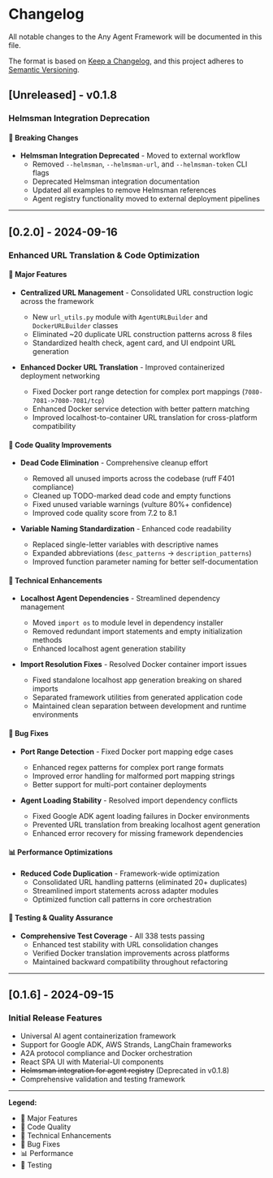# Changelog

All notable changes to the Any Agent Framework will be documented in this file.

The format is based on [Keep a Changelog](https://keepachangelog.com/en/1.0.0/),
and this project adheres to [Semantic Versioning](https://semver.org/spec/v2.0.0.html).

## [Unreleased] - v0.1.8

### Helmsman Integration Deprecation

#### 🔧 Breaking Changes
- **Helmsman Integration Deprecated** - Moved to external workflow
  - Removed `--helmsman`, `--helmsman-url`, and `--helmsman-token` CLI flags
  - Deprecated Helmsman integration documentation
  - Updated all examples to remove Helmsman references
  - Agent registry functionality moved to external deployment pipelines

---

## [0.2.0] - 2024-09-16

### Enhanced URL Translation & Code Optimization

#### 🚀 Major Features
- **Centralized URL Management** - Consolidated URL construction logic across the framework
  - New `url_utils.py` module with `AgentURLBuilder` and `DockerURLBuilder` classes
  - Eliminated ~20 duplicate URL construction patterns across 8 files
  - Standardized health check, agent card, and UI endpoint URL generation

- **Enhanced Docker URL Translation** - Improved containerized deployment networking
  - Fixed Docker port range detection for complex port mappings (`7080-7081->7080-7081/tcp`)
  - Enhanced Docker service detection with better pattern matching
  - Improved localhost-to-container URL translation for cross-platform compatibility

#### 🧹 Code Quality Improvements
- **Dead Code Elimination** - Comprehensive cleanup effort
  - Removed all unused imports across the codebase (ruff F401 compliance)
  - Cleaned up TODO-marked dead code and empty functions
  - Fixed unused variable warnings (vulture 80%+ confidence)
  - Improved code quality score from 7.2 to 8.1

- **Variable Naming Standardization** - Enhanced code readability
  - Replaced single-letter variables with descriptive names
  - Expanded abbreviations (`desc_patterns` → `description_patterns`)
  - Improved function parameter naming for better self-documentation

#### 🔧 Technical Enhancements
- **Localhost Agent Dependencies** - Streamlined dependency management
  - Moved `import os` to module level in dependency installer
  - Removed redundant import statements and empty initialization methods
  - Enhanced localhost agent generation stability

- **Import Resolution Fixes** - Resolved Docker container import issues
  - Fixed standalone localhost app generation breaking on shared imports
  - Separated framework utilities from generated application code
  - Maintained clean separation between development and runtime environments

#### 🐛 Bug Fixes
- **Port Range Detection** - Fixed Docker port mapping edge cases
  - Enhanced regex patterns for complex port range formats
  - Improved error handling for malformed port mapping strings
  - Better support for multi-port container deployments

- **Agent Loading Stability** - Resolved import dependency conflicts
  - Fixed Google ADK agent loading failures in Docker environments
  - Prevented URL translation from breaking localhost agent generation
  - Enhanced error recovery for missing framework dependencies

#### 📊 Performance Optimizations
- **Reduced Code Duplication** - Framework-wide optimization
  - Consolidated URL handling patterns (eliminated 20+ duplicates)
  - Streamlined import statements across adapter modules
  - Optimized function call patterns in core orchestration

#### 🧪 Testing & Quality Assurance
- **Comprehensive Test Coverage** - All 338 tests passing
  - Enhanced test stability with URL consolidation changes
  - Verified Docker translation improvements across platforms
  - Maintained backward compatibility throughout refactoring

---

## [0.1.6] - 2024-09-15

### Initial Release Features
- Universal AI agent containerization framework
- Support for Google ADK, AWS Strands, LangChain frameworks
- A2A protocol compliance and Docker orchestration
- React SPA UI with Material-UI components
- ~~Helmsman integration for agent registry~~ (Deprecated in v0.1.8)
- Comprehensive validation and testing framework

---

**Legend:**
- 🚀 Major Features
- 🧹 Code Quality
- 🔧 Technical Enhancements
- 🐛 Bug Fixes
- 📊 Performance
- 🧪 Testing